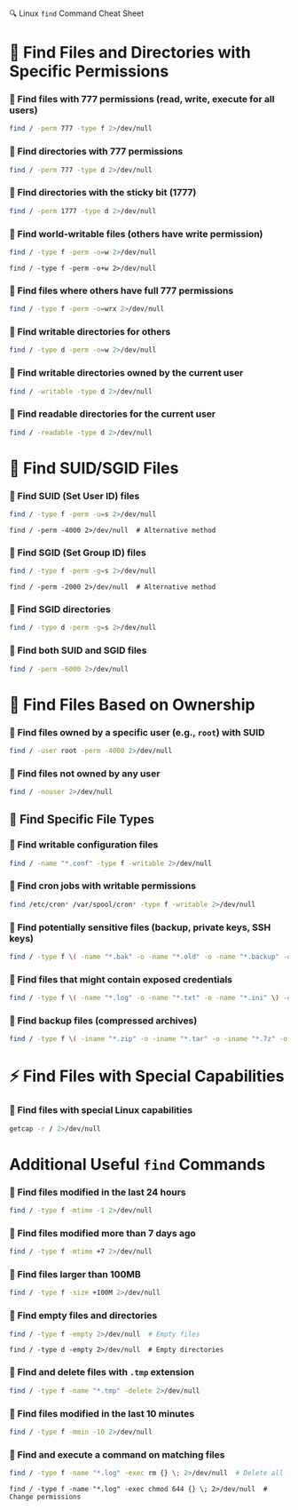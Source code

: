  🔍 Linux `find` Command Cheat Sheet

# 📌 Find Files and Directories with Specific Permissions

### 🔹 Find files with 777 permissions (read, write, execute for all users)
```bash
find / -perm 777 -type f 2>/dev/null
```
### 🔹 Find directories with 777 permissions
```bash
find / -perm 777 -type d 2>/dev/null
```
### 🔹 Find directories with the **sticky bit** (1777)
```bash
find / -perm 1777 -type d 2>/dev/null
```
### 🔹 Find world-writable files (others have write permission)
```bash
find / -type f -perm -o=w 2>/dev/null
```
```
find / -type f -perm -o+w 2>/dev/null
```
### 🔹 Find files where **others** have full 777 permissions
```bash
find / -type f -perm -o=wrx 2>/dev/null
```
### 🔹 Find writable directories for **others**
```bash
find / -type d -perm -o=w 2>/dev/null
```
### 🔹 Find writable directories owned by the **current user**
```bash
find / -writable -type d 2>/dev/null
```
### 🔹 Find readable directories for the **current user**
```bash
find / -readable -type d 2>/dev/null
```

# 🔐 Find SUID/SGID Files

### 🔹 Find **SUID** (Set User ID) files
```bash
find / -type f -perm -u=s 2>/dev/null
```
```
find / -perm -4000 2>/dev/null  # Alternative method
```
### 🔹 Find **SGID** (Set Group ID) files
```bash
find / -type f -perm -g=s 2>/dev/null
```
```
find / -perm -2000 2>/dev/null  # Alternative method
```
### 🔹 Find **SGID** directories
```bash
find / -type d -perm -g=s 2>/dev/null
```
### 🔹 Find both **SUID and SGID** files
```bash
find / -perm -6000 2>/dev/null
```

# 👤 Find Files Based on Ownership

### 🔹 Find files owned by a **specific user** (e.g., `root`) with SUID
```bash
find / -user root -perm -4000 2>/dev/null
```
### 🔹 Find files **not owned** by any user
```bash
find / -nouser 2>/dev/null
```

## 📁 Find Specific File Types

### 🔹 Find writable **configuration files**
```bash
find / -name "*.conf" -type f -writable 2>/dev/null
```
### 🔹 Find **cron jobs** with writable permissions
```bash
find /etc/cron* /var/spool/cron* -type f -writable 2>/dev/null
```
### 🔹 Find **potentially sensitive files** (backup, private keys, SSH keys)
```bash
find / -type f \( -name "*.bak" -o -name "*.old" -o -name "*.backup" -o -name "id_rsa*" -o -name "authorized_keys" \) 2>/dev/null
```
### 🔹 Find files that might contain **exposed credentials**
```bash
find / -type f \( -name "*.log" -o -name "*.txt" -o -name "*.ini" \) -exec grep -i 'password' {} + 2>/dev/null
```
### 🔹 Find **backup files** (compressed archives)
```bash
find / -type f \( -iname "*.zip" -o -iname "*.tar" -o -iname "*.7z" -o -iname "*.rar" -o -iname "*.bz2" -o -iname "*.gz" -o -iname "*.tbz" -o -iname "*.tgz" \) > backupfiles.txt
```

# ⚡ Find Files with Special Capabilities

### 🔹 Find files with **special Linux capabilities**
```bash
getcap -r / 2>/dev/null
```

#  Additional Useful `find` Commands

### 🔹 Find files modified **in the last 24 hours**
```bash
find / -type f -mtime -1 2>/dev/null
```
### 🔹 Find files modified **more than 7 days ago**
```bash
find / -type f -mtime +7 2>/dev/null
```
### 🔹 Find files **larger than 100MB**
```bash
find / -type f -size +100M 2>/dev/null
```
### 🔹 Find **empty** files and directories
```bash
find / -type f -empty 2>/dev/null  # Empty files
```
```
find / -type d -empty 2>/dev/null  # Empty directories
```
### 🔹 Find and **delete** files with `.tmp` extension
```bash
find / -type f -name "*.tmp" -delete 2>/dev/null
```
### 🔹 Find files **modified in the last 10 minutes**
```bash
find / -type f -mmin -10 2>/dev/null
```
### 🔹 Find and **execute a command** on matching files
```bash
find / -type f -name "*.log" -exec rm {} \; 2>/dev/null  # Delete all .log files
```
```
find / -type f -name "*.log" -exec chmod 644 {} \; 2>/dev/null  # Change permissions
```
